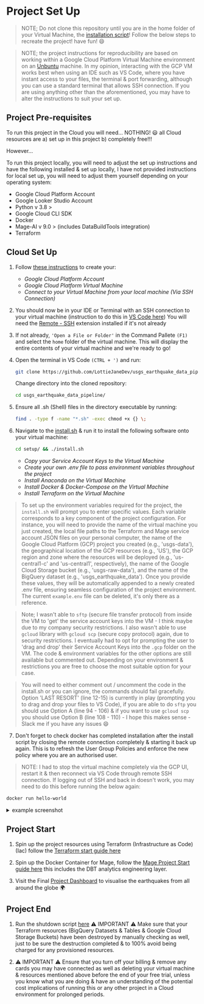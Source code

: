 # Project Set Up

>NOTE; Do not clone this repository until you are in the home folder of your Virtual Machine, the [installation script](setup/install.sh)! Follow the below steps to recreate the project! have fun! 😄

>NOTE; the project instructions for reproducibility are based on working within a Google Cloud Platform Virtual Machine environment on an [Unbuntu](https://ubuntu.com/desktop) machine. In my opinion, interacting with the GCP VM works best when using an IDE such as VS Code, where you have instant access to your files, the terminal & port forwarding, although you can use a standard terminal that allows SSH connection. If you are using anything other than the aforementioned, you may have to alter the instructions to suit your set up.  

## Project Pre-requisites

To run this project in the Cloud you will need... NOTHING! 😃 all Cloud resources are a) set up in this project b) completely free!!!

However...

To run this project locally, you will need to adjust the set up instructions and have the following installed & set up locally, I have not provided instructions for  local set up, you will need to adjust them yourself depending on your operating system:

* Google Cloud Platform Account
* Google Looker Studio Account
* Python v 3.8 >
* Google Cloud CLI SDK
* Docker
* Mage-AI v 9.0 > (includes DataBuildTools integration)
* Terraform


## Cloud Set Up


1. Follow [these instructions](setup/gcp_virtual_machine_setup.md) to create your:

    * *Google Cloud Platform Account*
    * *Google Cloud Platform Virtual Machine*
    * *Connect to your Virtual Machine from your local machine (Via SSH Connection)*

2. You should now be in your IDE or Terminal with an SSH connection to your virtual machine (instruction to do this in [VS Code here](https://code.visualstudio.com/docs/remote/ssh)) You will need the [Remote - SSH](https://marketplace.visualstudio.com/items?itemName=ms-vscode-remote.remote-ssh) extension installed if it's not already

3. If not already, `'Open a File or Folder'` in the Command Pallete `(F1)` and select the `home` folder of the virtual machine. This will display the entire contents of your virtual machine and we're ready to go!

4. Open the terminal in VS Code `(CTRL + ')` and run:

    ```bash
    git clone https://github.com/LottieJaneDev/usgs_earthquake_data_pipeline.git
    ```
    Change directory into the cloned repository: 

    ```bash
    cd usgs_earthquake_data_pipeline/
    ```

5. Ensure all .sh (Shell) files in the directory executable by running: 

    ```bash
    find . -type f -name "*.sh" -exec chmod +x {} \;
    ```

6. Navigate to the [install.sh](setup/install.sh) & run it to install the following software onto your virtual machine: 

    ```bash
    cd setup/ && ./install.sh
    ```

    * *Copy your Service Account Keys to the Virtual Machine*
    * *Create your own .env file to pass environment variables throughout the project*
    * *Install Anaconda on the Virtual Machine*
    * *Install Docker & Docker-Compose on the Virtual Machine*
    * *Install Terraform on the Virtual Machine*

> To set up the environment variables required for the project, the `install.sh` will prompt you to enter specific values. Each variable corresponds to a key component of the project configuration. For instance, you will need to provide the name of the virtual machine you just created, the local file paths to the Terraform and Mage service account JSON files on your personal computer, the name of the Google Cloud Platform (GCP) project you created (e.g., 'usgs-data'), the geographical location of the GCP resources (e.g., 'US'), the GCP region and zone where the resources will be deployed (e.g., 'us-central1-c' and 'us-central1', respectively), the name of the Google Cloud Storage bucket (e.g., 'usgs-raw-data'), and the name of the BigQuery dataset (e.g., 'usgs_earthquake_data'). Once you provide these values, they will be automatically appended to a newly created .env file, ensuring seamless configuration of the project environment. The current `example.env` file can be deleted, it's only there as a reference. 

> Note; I wasn't able to `sftp` (secure file transfer protocol) from inside the VM to 'get' the service account keys into the VM - I think maybe due to my company security restrictions. I also wasn't able to use `gcloud` library with `gcloud scp` (secure copy protocol) again, due to security restrictions. I eventually had to opt for prompting the user to 'drag and drop' their Service Account Keys into the `.gcp` folder on the VM. The code & environment variables for the other options are still available but commented out. Depending on your environment & restrictions you are free to choose the most suitable option for your case. 

> You will need to either comment out / uncomment the code in the install.sh or you can ignore, the commands should fail gracefully.  Option 'LAST RESORT' (line 12-15) is currently in play (prompting you to drag and drop your files to VS Code), if you are able to do `sftp` you should use Option A (line 94 - 106) & if you want to use `gcloud scp` you should use Option B (line 108 - 110) - I hope this makes sense - Slack me if you have any issues 😄

7. Don't forget to check docker has completed installation after the install script by closing the remote connection completely & starting it back up again. This is to refresh the User Group Policies and enforce the new policy where you are an authorised user. 

> NOTE: I had to stop the virtual machine completely via the GCP UI, restart it & then reconnect via VS Code through remote SSH connection. If logging out of SSH and back in doesn't work, you may need to do this before running the below again:  

```bash
docker run hello-world
 ```

<details>
    <summary>example screenshot</summary>
    <br>
    <img src="images/docker-hello-world.jpg" alt="docker-hello-world" height="300" width="300">
    </details>

## Project Start 

1. Spin up the project resources using Terraform (Infrastructure as Code) (Iac) follow the [Terraform start guide here](terraform/README.md)

2. Spin up the Docker Container for Mage, follow the [Mage Project Start guide here](mage/README.md) this includes the DBT analytics engineering layer. 

3. Visit the Final [Project Dashboard](https://lookerstudio.google.com/reporting/b0be0518-3803-4301-9829-0125d48be9df) to visualise the earthquakes from all around the globe :earth_africa: 

## Project End 

1. Run the shutdown script [here](setup/shutdown.sh) ⚠️ IMPORTANT ⚠️ Make sure that your Terraform resources (BigQuery Datasets & Tables & Google Cloud Storage Buckets) have been destroyed by manually checking as well, just to be sure the destruction completed & to 100% avoid being charged for any provisioned resources. 

2. ⚠️ IMPORTANT ⚠️ Ensure that you turn off your billing & remove any cards you may have connected as well as deleting your virtual machine & resources mentioned above before the end of your free trial, unless you know what you are doing & have an understanding of the potential cost implications of running this or any other project in a Cloud environment for prolonged periods. 






